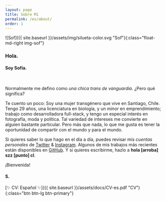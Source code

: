 ```yaml
---
layout: page
title: Sobre Mí
permalink: /es/about/
order: 1
---
```


![Sof]({{ site.baseurl }}/assets/img/silueta-color.svg "Sof"){:class="float-md-right img-sof"}

### Hola.

#### Soy Sofía.

&nbsp;

Normalmente me defino como *una chica trans de vanguardia*. ¿Pero qué significa?

Te cuento un poco: Soy una mujer transgénero que vive en Santiago, Chile. Tengo 29 años, una licenciatura en biología, y un *minor* en emprendimiento; trabajo como desarrolladora full-stack, y tengo un especial interés en fotografía, moda y política. Tal variedad de intereses me convierte en alguien bastante particular. Pero más que nada, lo que me gusta es tener la oportunidad de compartir con el mundo y para el mundo.

Si quieres saber lo que hago en el día a día, puedes revisar mis *cuentas personales* de [Twitter](https://twitter.com/szapatazavala) & [Instagram](https://instagram.com/sofiazapatazavala). Algunos de mis trabajos más recientes están disponibles en [GitHub](https://github.com/sofiazapatazavala). Y si quieres escribirme, hazlo a **hola [arroba] szz [punto] cl**.

¡Bienvenida!

#### S.

[✨ CV: Español ✨]({{ site.baseurl }}/assets/docs/CV-es.pdf "CV"){:class="btn btn-lg btn-primary"}
